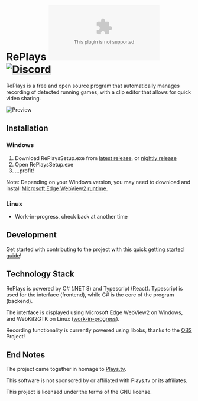 # RePlays [![Downloads][download-badge]][download-link] [![Discord][discord-badge]][discord-link]

[download-badge]: https://img.shields.io/github/downloads-pre/lulzsun/RePlays/latest/RePlaysSetup.exe
[download-link]: https://github.com/lulzsun/RePlays/releases/latest

[discord-badge]: https://img.shields.io/discord/654698116917886986?label=Discord&logo=discord
[discord-link]: https://discordapp.com/invite/Qj2BmZX

RePlays is a free and open source program that automatically manages recording of detected running games, with a clip editor that allows for quick video sharing.

![Preview](/Resources/preview.png)

## Installation
### Windows
1. Download RePlaysSetup.exe from [latest release](https://github.com/lulzsun/RePlays/releases/latest), or [nightly release](https://github.com/lulzsun/RePlays/releases/tag/nightly)
2. Open RePlaysSetup.exe
3.  ...profit!

Note: Depending on your Windows version, you may need to download and install [Microsoft Edge WebView2 runtime](https://developer.microsoft.com/en-us/microsoft-edge/webview2/#download-section).

### Linux
- Work-in-progress, check back at another time

## Development
Get started with contributing to the project with this quick [getting started guide](https://github.com/lulzsun/RePlays/wiki/Development:-Getting-Started)!

## Technology Stack
RePlays is powered by C# (.NET 8) and Typescript (React). Typescript is used for the interface (frontend), while C# is the core of the program (backend).

The interface is displayed using Microsoft Edge WebView2 on Windows, and WebKit2GTK on Linux ([work-in-progress](https://github.com/lulzsun/RePlays/tree/linux)).

Recording functionality is currently powered using libobs, thanks to the [OBS](https://obsproject.com/) Project!

## End Notes
The project came together in homage to [Plays.tv](https://en.wikipedia.org/wiki/Plays.tv).

This software is not sponsored by or affiliated with Plays.tv or its affiliates. 

This project is licensed under the terms of the GNU license.
